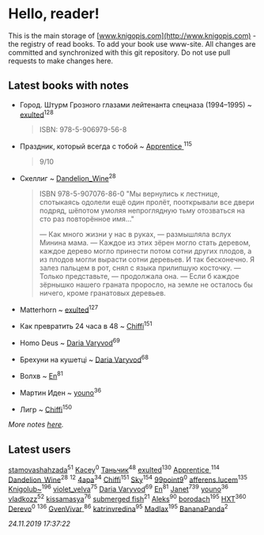 # Hello, reader!
This is the main storage of [www.knigopis.com](http://www.knigopis.com) - the registry of read books.
To add your book use www-site. All changes are committed and synchronized with this git repository.
Do not use pull requests to make changes here.


## Latest books with notes
* Город. Штурм Грозного глазами лейтенанта спецназа (1994–1995) ~ [exulted](users/100/100599204551896265722-google)<sup>128</sup>
    > ISBN: 978-5-906979-56-8

* Праздник, который всегда с тобой ~ [Apprentice ](users/528/52821952-vkontakte)<sup>115</sup>
    > 9/10

* Скеллиг ~ [Dandelion_Wine](users/586/58602788-vkontakte)<sup>28</sup>
    > ISBN 978-5-907076-86-0
    > "Мы вернулись к лестнице, спотыкаясь одолели ещё один пролёт, пооткрывали все двери подряд, шёпотом умоляя непроглядную тьму отозваться на сто раз повторённое имя..."
    > 
    > — Как много жизни у нас в руках, — размышляла вслух Минина мама. — Каждое из этих зёрен могло стать деревом, каждое дерево могло принести потом сотни других плодов, а из плодов могли вырасти сотни деревьев. И так бесконечно.
    > Я залез пальцем в рот, снял с языка прилипшую косточку.
    > — Только представьте, — продолжала она. — Если б каждое зёрнышко нашего граната проросло, на земле не осталось бы ничего, кроме гранатовых деревьев.

* Matterhorn ~ [exulted](users/100/100599204551896265722-google)<sup>127</sup>

* Как превратить 24 часа в 48 ~ [Chiffi](users/105/105831994080785626680-google)<sup>151</sup>

* Homo Deus ~ [Daria Varyvod](users/829/829893410524253-facebook)<sup>69</sup>

* Брехуни на кушетці ~ [Daria Varyvod](users/829/829893410524253-facebook)<sup>68</sup>

* Волхв ~ [En](users/333/333646551-vkontakte)<sup>81</sup>

* Мартин Иден ~ [youno](users/302/302928912-vkontakte)<sup>36</sup>

* Лигр ~ [Chiffi](users/105/105831994080785626680-google)<sup>150</sup>


_More notes [here](latest_books_with_notes.md)._


## Latest users
[stamovashahzada](users/310/310646815-vkontakte)<sup>51</sup> 
[Kacey](users/101/101923954511104996192-google)<sup>0</sup> 
[Таньчик](users/209/2096581563762610-facebook)<sup>48</sup> 
[exulted](users/100/100599204551896265722-google)<sup>130</sup> 
[Apprentice ](users/528/52821952-vkontakte)<sup>114</sup> 
[Dandelion_Wine](users/586/58602788-vkontakte)<sup>28</sup> 
[](users/270/270444099499-odnoklassniki)<sup>12</sup> 
[4apa](users/117/117392596378069249667-google)<sup>34</sup> 
[Chiffi](users/105/105831994080785626680-google)<sup>151</sup> 
[Sky](users/118/118049897850017649660-google)<sup>154</sup> 
[99point9](users/228/228347319-vkontakte)<sup>0</sup> 
[afferens.lucem](users/196/196071655-vkontakte)<sup>135</sup> 
[Knigolub~](users/111/111878597279669641685-google)<sup>196</sup> 
[violet_velva](users/116/116961712580551399099-google)<sup>75</sup> 
[Daria Varyvod](users/829/829893410524253-facebook)<sup>69</sup> 
[En](users/333/333646551-vkontakte)<sup>81</sup> 
[Janet](users/108/108113656204404967440-google)<sup>739</sup> 
[youno](users/302/302928912-vkontakte)<sup>36</sup> 
[vladkozz](users/572/57239276-vkontakte)<sup>52</sup> 
[kissamasya](users/684/68439978-vkontakte)<sup>76</sup> 
[submerged fish](users/471/471364154-yandex)<sup>21</sup> 
[Aleks](users/117/117835844513813219393-google)<sup>90</sup> 
[borodach](users/157/15706320-vkontakte)<sup>195</sup> 
[HXT](users/100/100002563462782-facebook)<sup>360</sup> 
[Derevo](users/109/109320293332154948707-google)<sup>0</sup> 
[](users/115/115826717712507836033-google)<sup>136</sup> 
[GvenVivar ](users/158/158266434925901-facebook)<sup>86</sup> 
[katrinvredina](users/233/2336755-vkontakte)<sup>95</sup> 
[Madlax](users/158/158304782-vkontakte)<sup>195</sup> 
[BananaPanda](users/111/111366593862837434080-google)<sup>2</sup> 


_24.11.2019 17:37:22_
